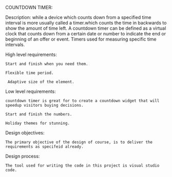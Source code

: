 COUNTDOWN TIMER:
  
Description:
   while a device which counts down from a specified time interval is more usually called a timer.which counts the time in backwards to show the amount of time left.
   A countdown timer can be defined as a virtual clock that counts down from a certain date or number to indicate the end or beginning of an offer or event. Timers used for measuring specific time intervals.

High level requirements:

    Start and finish when you need them.

    Flexible time period.

     Adaptive size of the element.

Low level requirements:
  
    countdown timer is great for to create a countdown widget that will speedup visitors buying decisions.

    Start and finish the numbers.

    Holiday themes for stunning.

Design objectives:
        
    The primary objective of the design of course, is to deliver the requirements as specifeid already.

Design process:
      
    The tool used for writing the code in this project is visual studio code.
         

        

        

    
    